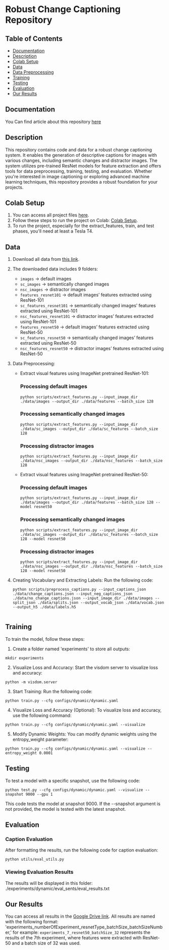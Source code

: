 # Robust Change Captioning Repository

## Table of Contents
- [Documentation](#documentation)
- [Description](#description)
- [Colab Setup](#colab-setup)
- [Data](#data)
- [Data Preprocessing](#data-preprocessing)
- [Training](#training)
- [Testing](#testing)
- [Evaluation](#evaluation)
- [Our Results](#our-results)

## Documentation
You Can find article about this repository [here](https://drive.google.com/file/d/1afR7gHOXX-Hs93__5WEB9LXaJcl3iy0U/view?usp=sharing)

## Description
This repository contains code and data for a robust change captioning system. It enables the generation of descriptive captions for images with various changes, including semantic changes and distractor images. The system utilizes pre-trained ResNet models for feature extraction and offers tools for data preprocessing, training, testing, and evaluation. Whether you're interested in image captioning or exploring advanced machine learning techniques, this repository provides a robust foundation for your projects.

## Colab Setup
1. You can access all project files [here](https://drive.google.com/drive/folders/1HgLErwlXiNE0L3IAc3_4CQH6HYizLUVR).
2. Follow these steps to run the project on Colab: [Colab Setup](https://colab.research.google.com/drive/1jPJVQsbgasoGfK3c_CIG3qY-XQuYN-tj?usp=sharing).
3. To run the project, especially for the extract_features, train, and test phases, you'll need at least a Tesla T4.

## Data
1. Download all data from [this link](https://drive.google.com/drive/folders/1KZ-wtfKwe6QiahSW99TxgNwgCNKDroMV?usp=sharing).

2. The downloaded data includes 9 folders:
   - `images` -> default images
   - `sc_images` -> semantically changed images
   - `nsc_images` -> distractor images
   - `features_resnet101` -> default images’ features extracted using ResNet-101
   - `sc_features_resnet101` -> semantically changed images’ features extracted using ResNet-101
   - `nsc_features_resnet101` -> distractor images’ features extracted using ResNet-101
   - `features_resnet50` -> default images’ features extracted using ResNet-50
   - `sc_features_resnet50` -> semantically changed images’ features extracted using ResNet-50
   - `nsc_features_resnet50` -> distractor images’ features extracted using ResNet-50

3. Data Preprocessing:
   - Extract visual features using ImageNet pretrained ResNet-101:
     ### Processing default images
     ```shell
     python scripts/extract_features.py --input_image_dir ./data/images --output_dir ./data/features --batch_size 128
     ```

     ### Processing semantically changed images
     ```shell
     python scripts/extract_features.py --input_image_dir ./data/sc_images --output_dir ./data/sc_features --batch_size 128
     ```

     ### Processing distractor images
     ```shell
     python scripts/extract_features.py --input_image_dir ./data/nsc_images --output_dir ./data/nsc_features --batch_size 128
     ```

   - Extract visual features using ImageNet pretrained ResNet-50:
     ### Processing default images
     ```shell
     python scripts/extract_features.py --input_image_dir ./data/images --output_dir ./data/features --batch_size 128 --model resnet50
     ```

     ### Processing semantically changed images
     ```shell
     python scripts/extract_features.py --input_image_dir ./data/sc_images --output_dir ./data/sc_features --batch_size 128 --model resnet50
     ```

     ### Processing distractor images
     ```shell
     python scripts/extract_features.py --input_image_dir ./data/nsc_images --output_dir ./data/nsc_features --batch_size 128 --model resnet50
     ```

4. Creating Vocabulary and Extracting Labels:
   Run the following code:
   ```shell
   python scripts/preprocess_captions.py --input_captions_json ./data/change_captions.json --input_neg_captions_json ./data/no_change_captions.json --input_image_dir ./data/images --split_json ./data/splits.json --output_vocab_json ./data/vocab.json --output_h5 ./data/labels.h5


## Training
To train the model, follow these steps:
1. Create a folder named 'experiments' to store all outputs:
```shell
mkdir experiments
```

2. Visualize Loss and Accuracy:
Start the visdom server to visualize loss and accuracy:
```shell
python -m visdom.server
```

3. Start Training:
Run the following code:
```shell
python train.py --cfg configs/dynamic/dynamic.yaml
```

4. Visualize Loss and Accuracy (Optional):
To visualize loss and accuracy, use the following command:
```shell
python train.py --cfg configs/dynamic/dynamic.yaml --visualize
```

5. Modify Dynamic Weights:
You can modify dynamic weights using the entropy_weight parameter:
```shell
python train.py --cfg configs/dynamic/dynamic.yaml --visualize --entropy_weight 0.0001
```

## Testing

To test a model with a specific snapshot, use the following code:

```shell
python test.py --cfg configs/dynamic/dynamic.yaml --visualize --snapshot 9000 --gpu 1
```
This code tests the model at snapshot 9000. If the --snapshot argument is not provided, the model is tested with the latest snapshot.

## Evaluation

### Caption Evaluation

After formatting the results, run the following code for caption evaluation:
```shell
python utils/eval_utils.py
```
### Viewing Evaluation Results
The results will be displayed in this folder: ./experiments/dynamic/eval_sents/eval_results.txt

## Our Results
You can access all results in the [Google Drive link](https://drive.google.com/drive/folders/1HgLErwlXiNE0L3IAc3_4CQH6HYizLUVR). All results are named with the following format: 'experiments_numberOfExperiment_resnetType_batchSize_batchSizeNumber,' for example: `experiments_7_resnet50_batchSize_32` represents the results of the 7th experiment, where features were extracted with ResNet-50 and a batch size of 32 was used.


